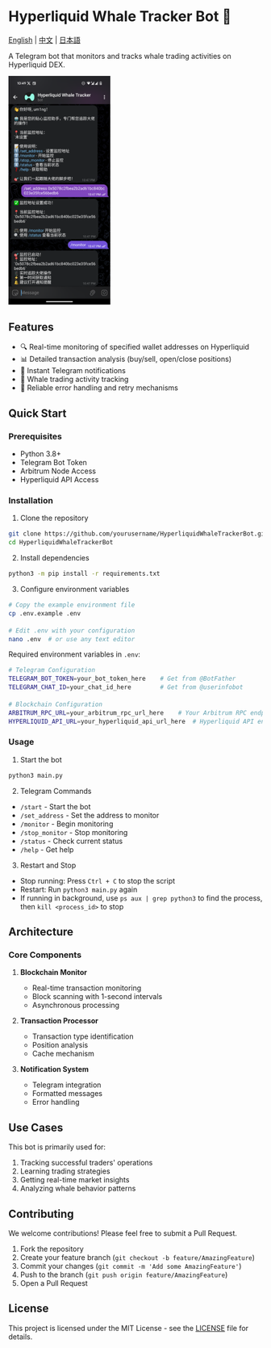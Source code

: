 # Hyperliquid Whale Tracker Bot 🐋

[English](README.md) | [中文](README_CN.md) | [日本語](README_JP.md)

A Telegram bot that monitors and tracks whale trading activities on Hyperliquid DEX.

<img src="docs/images/bot_screenshot.png" width="40%" alt="Hyperliquid Whale Tracker Bot Screenshot">

## Features

- 🔍 Real-time monitoring of specified wallet addresses on Hyperliquid
- 📊 Detailed transaction analysis (buy/sell, open/close positions)
- 💬 Instant Telegram notifications
- 🐳 Whale trading activity tracking
- 🔄 Reliable error handling and retry mechanisms

## Quick Start

### Prerequisites

- Python 3.8+
- Telegram Bot Token
- Arbitrum Node Access
- Hyperliquid API Access

### Installation

1. Clone the repository
```bash
git clone https://github.com/yourusername/HyperliquidWhaleTrackerBot.git
cd HyperliquidWhaleTrackerBot
```

2. Install dependencies
```bash
python3 -m pip install -r requirements.txt
```

3. Configure environment variables
```bash
# Copy the example environment file
cp .env.example .env

# Edit .env with your configuration
nano .env  # or use any text editor
```

Required environment variables in `.env`:
```bash
# Telegram Configuration
TELEGRAM_BOT_TOKEN=your_bot_token_here    # Get from @BotFather
TELEGRAM_CHAT_ID=your_chat_id_here        # Get from @userinfobot

# Blockchain Configuration
ARBITRUM_RPC_URL=your_arbitrum_rpc_url_here    # Your Arbitrum RPC endpoint
HYPERLIQUID_API_URL=your_hyperliquid_api_url_here  # Hyperliquid API endpoint
```

### Usage

1. Start the bot
```bash
python3 main.py
```

2. Telegram Commands
- `/start` - Start the bot
- `/set_address` - Set the address to monitor
- `/monitor` - Begin monitoring
- `/stop_monitor` - Stop monitoring
- `/status` - Check current status
- `/help` - Get help

3. Restart and Stop
- Stop running: Press `Ctrl + C` to stop the script
- Restart: Run `python3 main.py` again
- If running in background, use `ps aux | grep python3` to find the process, then `kill <process_id>` to stop

## Architecture

### Core Components

1. **Blockchain Monitor**
   - Real-time transaction monitoring
   - Block scanning with 1-second intervals
   - Asynchronous processing

2. **Transaction Processor**
   - Transaction type identification
   - Position analysis
   - Cache mechanism

3. **Notification System**
   - Telegram integration
   - Formatted messages
   - Error handling

## Use Cases

This bot is primarily used for:
1. Tracking successful traders' operations
2. Learning trading strategies
3. Getting real-time market insights
4. Analyzing whale behavior patterns

## Contributing

We welcome contributions! Please feel free to submit a Pull Request.

1. Fork the repository
2. Create your feature branch (`git checkout -b feature/AmazingFeature`)
3. Commit your changes (`git commit -m 'Add some AmazingFeature'`)
4. Push to the branch (`git push origin feature/AmazingFeature`)
5. Open a Pull Request

## License

This project is licensed under the MIT License - see the [LICENSE](LICENSE) file for details.

